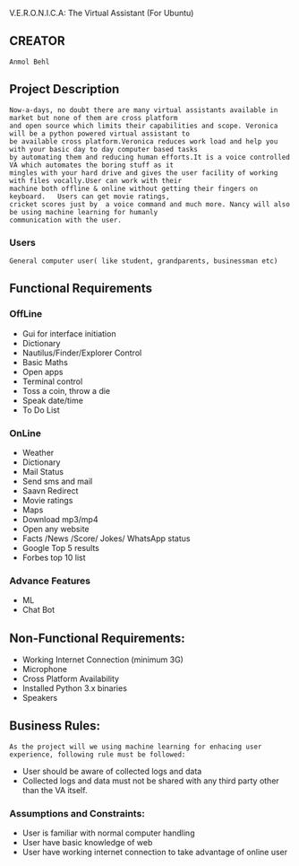 V.E.R.O.N.I.C.A: The Virtual Assistant (For Ubuntu)


## CREATOR
```
Anmol Behl
```
## Project Description
```
Now-a-days, no doubt there are many virtual assistants available in market but none of them are cross platform
and open source which limits their capabilities and scope. Veronica will be a python powered virtual assistant to
be available cross platform.Veronica reduces work load and help you with your basic day to day computer based tasks
by automating them and reducing human efforts.It is a voice controlled VA which automates the boring stuff as it
mingles with your hard drive and gives the user facility of working with files vocally.User can work with their
machine both offline & online without getting their fingers on keyboard.   Users can get movie ratings,
cricket scores just by  a voice command and much more. Nancy will also be using machine learning for humanly
communication with the user.
```
### Users
```
General computer user( like student, grandparents, businessman etc)
```
## Functional Requirements
### OffLine
* Gui for interface initiation
* Dictionary
* Nautilus/Finder/Explorer Control
* Basic Maths
* Open apps
* Terminal control
* Toss a coin, throw a die
* Speak date/time
* To Do List

### OnLine
* Weather
* Dictionary
* Mail Status
* Send sms and mail
* Saavn Redirect
* Movie ratings
* Maps
* Download mp3/mp4
* Open any website
* Facts /News /Score/ Jokes/ WhatsApp status
* Google Top 5 results
* Forbes top 10 list

### Advance Features
* ML
* Chat Bot

## Non-Functional Requirements:
* Working Internet Connection (minimum 3G)
* Microphone
* Cross Platform Availability
* Installed Python 3.x binaries
* Speakers

## Business Rules:
```
As the project will we using machine learning for enhacing user experience, following rule must be followed:
```
* User should be aware of collected logs and data
* Collected logs and data must not be shared with any third party other than the VA itself.



### Assumptions and Constraints:
* User is familiar with normal computer handling
* User have basic knowledge of web
* User have working internet connection to take advantage of online user
